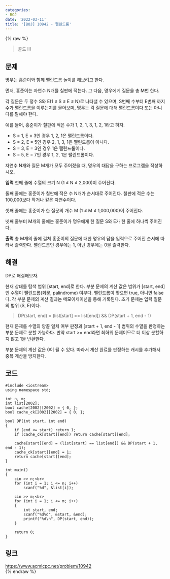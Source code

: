 ```yaml
---
categories:
- BOJ
date: '2022-03-11'
title: '[BOJ] 10942 - 팰린드롬'
---
```


{% raw %}
> 골드 III<br>

## 문제
명우는 홍준이와 함께 팰린드롬 놀이를 해보려고 한다.

먼저, 홍준이는 자연수 N개를 칠판에 적는다. 그 다음, 명우에게 질문을 총 M번 한다.

각 질문은 두 정수 S와 E(1 ≤ S ≤ E ≤ N)로 나타낼 수 있으며, S번째 수부터 E번째 까지 수가 팰린드롬을 이루는지를 물어보며, 명우는 각 질문에 대해 팰린드롬이다 또는 아니다를 말해야 한다.

예를 들어, 홍준이가 칠판에 적은 수가 1, 2, 1, 3, 1, 2, 1라고 하자.

-   S = 1, E = 3인 경우 1, 2, 1은 팰린드롬이다.
-   S = 2, E = 5인 경우 2, 1, 3, 1은 팰린드롬이 아니다.
-   S = 3, E = 3인 경우 1은 팰린드롬이다.
-   S = 5, E = 7인 경우 1, 2, 1은 팰린드롬이다.

자연수 N개와 질문 M개가 모두 주어졌을 때, 명우의 대답을 구하는 프로그램을 작성하시오.

**입력**
첫째 줄에 수열의 크기 N (1 ≤ N ≤ 2,000)이 주어진다.

둘째 줄에는 홍준이가 칠판에 적은 수 N개가 순서대로 주어진다. 칠판에 적은 수는 100,000보다 작거나 같은 자연수이다.

셋째 줄에는 홍준이가 한 질문의 개수 M (1 ≤ M ≤ 1,000,000)이 주어진다.

넷째 줄부터 M개의 줄에는 홍준이가 명우에게 한 질문 S와 E가 한 줄에 하나씩 주어진다.

**출력**
총 M개의 줄에 걸쳐 홍준이의 질문에 대한 명우의 답을 입력으로 주어진 순서에 따라서 출력한다. 팰린드롬인 경우에는 1, 아닌 경우에는 0을 출력한다.

##  해결
DP로 해결해보자.

현재 상태를 탐색 범위 [start, end]로 한다. 부분 문제의 계산 값은 범위가 [start, end]인 수열이 팰린드롬(회문, palindrome) 여부다. 팰린드롬이 맞으면 true, 아니면 false다. 각 부분 문제의 계산 결과는 메모이제이션을 통해 기록된다. 초기 문제는 입력 질문의 범위 (S, E)이다.
> DP(start, end) = (list[start] == list[end]) && DP(start + 1, end - 1)<br>

현재 문제를 수열의 양끝 일치 여부 판정과 [start + 1, end - 1] 범위의 수열을 판정하는 부분 문제로 분할 가능하다. 만약 start >= end라면 최하위 문제이므로 더 이상 분할하지 않고 1을 반환한다.

부분 문제의 계산 값은 0이 될 수 있다. 따라서 계산 완료를 판정하는 캐시를 추가해서 중복 계산을 방지한다.

## 코드
```
#include <iostream>
using namespace std;

int n, m;
int list[2002];
bool cache[2002][2002] = { 0, };
bool cache_ck[2002][2002] = { 0, };

bool DP(int start, int end)
{
	if (end <= start) return 1;
	if (cache_ck[start][end]) return cache[start][end];

	cache[start][end] = (list[start] == list[end]) && DP(start + 1, end - 1);
	cache_ck[start][end] = 1;
	return cache[start][end];
}

int main()
{
	cin >> n;<br>
	for (int i = 1; i <= n; i++)
		scanf("%d", &list[i]);
	
	cin >> m;<br>
	for (int i = 1; i <= m; i++)
	{
		int start, end;
		scanf("%d%d", &start, &end);
		printf("%d\n", DP(start, end));
	}
	
	return 0;
}
```

## 링크
https://www.acmicpc.net/problem/10942<br>
{% endraw %}